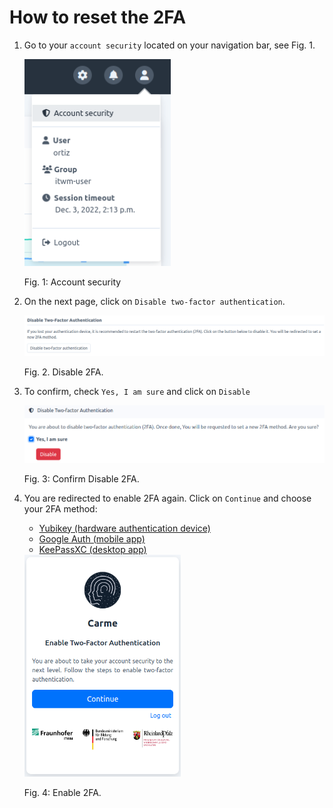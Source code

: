 # How to reset the 2FA

1.  Go to your `account security` located on your navigation bar, see Fig. 1.
  
    ![2fa-reset-1.png](images/2fa-reset-1.png)
	
	Fig. 1: Account security

2.  On the next page, click on `Disable two-factor authentication`.

    ![2fa-reset-2.png](images/2fa-reset-2.png)
    
	Fig. 2. Disable 2FA.

3.  To confirm, check `Yes, I am sure` and click on `Disable`

    ![2fa-reset-3.png](images/2fa-reset-3.png)
	
	Fig. 3: Confirm Disable 2FA.
    
4.  You are redirected to enable 2FA again. Click on `Continue` and choose your 2FA method: 
    - [Yubikey (hardware authentication device)](../2FA-yubikey/2FA-yubikey.md)
    - [Google Auth (mobile app)](../2FA-google-auth/2FA-google-auth.md)
    - [KeePassXC (desktop app)](../2FA-keepass-xc/2FA-keepass-xc.md)
    
    <img src="images/2fa-reset-4.png" alt="2fa-reset-4.png" width="250">
	
	  Fig. 4: Enable 2FA.

